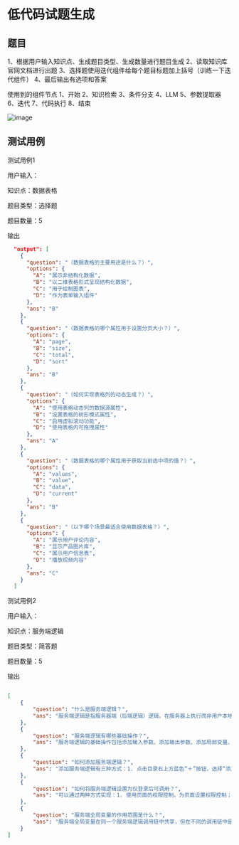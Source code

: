 # 低代码试题生成

## 题目

1、根据用户输入知识点、生成题目类型、生成数量进行题目生成
2、读取知识库官网文档进行出题
3、选择题使用迭代组件给每个题目标题加上括号（训练一下迭代组件）
4、最后输出有选项和答案

使用到的组件节点
1、开始
2、知识检索
3、条件分支
4、LLM
5、参数提取器
6、迭代
7、代码执行
8、结束

![image](https://github.com/user-attachments/assets/2b0aa7bc-fc1b-4262-b875-78d565225501)

## 测试用例

测试用例1

用户输入：

知识点：数据表格

题目类型：选择题

题目数量：5

输出

```JSON
  "output": [
    {
      "question": "（数据表格的主要用途是什么？）",
      "options": {
        "A": "展示非结构化数据",
        "B": "以二维表格形式呈现结构化数据",
        "C": "用于绘制图表",
        "D": "作为表单输入组件"
      },
      "ans": "B"
    },
    {
      "question": "（数据表格的哪个属性用于设置分页大小？）",
      "options": {
        "A": "page",
        "B": "size",
        "C": "total",
        "D": "sort"
      },
      "ans": "B"
    },
    {
      "question": "（如何实现表格列的动态生成？）",
      "options": {
        "A": "使用表格动态列的数据源属性",
        "B": "设置表格的树形模式属性",
        "C": "启用虚拟滚动功能",
        "D": "使用表格内可拖拽属性"
      },
      "ans": "A"
    },
    {
      "question": "（数据表格的哪个属性用于获取当前选中项的值？）",
      "options": {
        "A": "values",
        "B": "value",
        "C": "data",
        "D": "current"
      },
      "ans": "B"
    },
    {
      "question": "（以下哪个场景最适合使用数据表格？）",
      "options": {
        "A": "展示用户评论内容",
        "B": "显示产品图片库",
        "C": "展示用户信息表",
        "D": "播放视频内容"
      },
      "ans": "C"
    }
  ]
```

测试用例2

用户输入：

知识点：服务端逻辑

题目类型：简答题

题目数量：5

输出

```JSON

[
    {
        "question": "什么是服务端逻辑？",
        "ans": "服务端逻辑是指服务器端（后端逻辑）逻辑，在服务器上执行而非用户本地执行。平台中的服务端逻辑包含自定义的服务端逻辑、实体自动生成的增删改查逻辑、通过依赖库引入的逻辑和扩展逻辑，这些服务端逻辑通常用于处理数据存储、业务逻辑等。"
    },
    {
        "question": "服务端逻辑有哪些基础操作？",
        "ans": "服务端逻辑的基础操作包括添加输入参数、添加输出参数、添加局部变量、设置定时任务等。"
    },
    {
        "question": "如何添加服务端逻辑？",
        "ans": "添加服务端逻辑有三种方式：1. 点击目录右上方蓝色“＋”按钮，选择“添加服务端逻辑”；2. 点击服务端逻辑目录右侧“＋”按钮，直接添加；3. 右击服务端逻辑目录选择”添加逻辑“。"
    },
    {
        "question": "如何将服务端逻辑设置为仅登录后可调用？",
        "ans": "可以通过两种方式实现：1. 使用页面的权限控制，为页面设置权限控制；2. 在服务端逻辑中添加权限判断逻辑。"
    },
    {
        "question": "服务端全局变量的作用范围是什么？",
        "ans": "服务端全局变量在同一个服务端逻辑调用链中共享，但在不同的调用链中是独立的。例如，有服务端全局变量`total`，用户在制品应用页面中调用了服务端逻辑A，逻辑中A调用了逻辑B、C、D，则`total`变量在逻辑A、B、C、D中均可共享，但下一次调用逻辑A时，total是全新的变量，不能读取到上一次修改后的total值。"
    }
]

```

